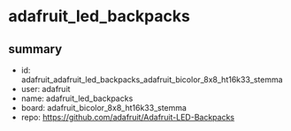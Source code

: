# adafruit_led_backpacks
 
## summary 
* id: adafruit_adafruit_led_backpacks_adafruit_bicolor_8x8_ht16k33_stemma
* user: adafruit
* name: adafruit_led_backpacks
* board: adafruit_bicolor_8x8_ht16k33_stemma
* repo: https://github.com/adafruit/Adafruit-LED-Backpacks








